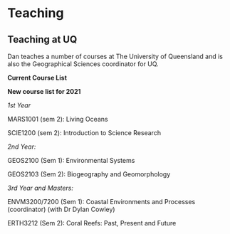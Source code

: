 # Teaching

## Teaching at UQ

Dan teaches a number of courses at The University of Queensland and is also the Geographical Sciences coordinator for UQ.

**Current Course List**

**New course list for 2021**

*1st Year*

MARS1001 (sem 2): Living Oceans

SCIE1200 (sem 2): Introduction to Science Research

*2nd Year:*

GEOS2100 (Sem 1): Environmental Systems

GEOS2103 (Sem 2): Biogeography and Geomorphology

*3rd Year and Masters:*

ENVM3200/7200 (Sem 1): Coastal Environments and Processes (coordinator) (with Dr Dylan Cowley)

ERTH3212 (Sem 2): Coral Reefs: Past, Present and Future

